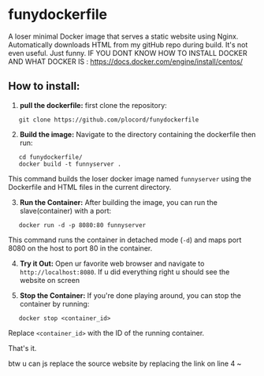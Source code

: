 # funydockerfile
A loser minimal Docker image that serves a static website using Nginx. Automatically downloads HTML from my gitHub repo during build. It's not even useful. Just funny.
IF YOU DONT KNOW HOW TO INSTALL DOCKER AND WHAT DOCKER IS : https://docs.docker.com/engine/install/centos/

## How to install:

1. **pull the dockerfile:**
   first clone the repository:
```
   git clone https://github.com/plocord/funydockerfile
```


2. **Build the image:**
Navigate to the directory containing the dockerfile then run:
```
   cd funydockerfile/
   docker build -t funnyserver .
```

This command builds the loser docker image named `funnyserver` using the Dockerfile and HTML files in the current directory.

3. **Run the Container:**
After building the image, you can run the slave(container) with a port:
```
   docker run -d -p 8080:80 funnyserver
```

This command runs the container in detached mode (`-d`) and maps port 8080 on the host to port 80 in the container.

4. **Try it Out:**
Open ur favorite web browser and navigate to `http://localhost:8080`. If u did everything right u should see the website on screen

5. **Stop the Container:**
If you're done playing around, you can stop the container by running:
```
   docker stop <container_id>
```

Replace `<container_id>` with the ID of the running container.

That's it.

btw u can js replace the source website by replacing the link on line 4
~


